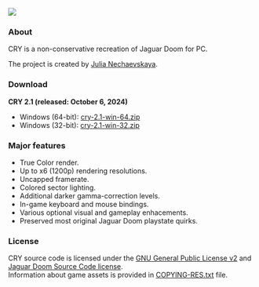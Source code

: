 ![](https://raw.githubusercontent.com/JNechaevsky/jnechaevsky.github.io/main/projects/cry/cry-logo-git.png)
### About
CRY is a non-conservative recreation of Jaguar Doom for PC.

The project is created by [Julia Nechaevskaya](mailto:julia.nechaevskaya@live.com).

### Download

**CRY 2.1 (released: October 6, 2024)**
* Windows (64-bit): [cry-2.1-win-64.zip](https://github.com/JNechaevsky/CRY/releases/download/2.1/cry-2.1-win-64.zip)
* Windows (32-bit): [cry-2.1-win-32.zip](https://github.com/JNechaevsky/CRY/releases/download/2.1/cry-2.1-win-32.zip)

### Major features

* True Color render.
* Up to x6 (1200p) rendering resolutions.
* Uncapped framerate.
* Colored sector lighting.
* Additional darker gamma-correction levels.
* In-game keyboard and mouse bindings.
* Various optional visual and gameplay enhacements.
* Preserved most original Jaguar Doom playstate quirks.

### License

CRY source code is licensed under the [GNU General Public License v2](https://github.com/JNechaevsky/yaguar-doom/blob/main/COPYING.txt) and [Jaguar Doom Source Code license](https://github.com/JNechaevsky/yaguar-doom/blob/main/COPYING-JAG.txt).
<br>Information about game assets is provided in [COPYING-RES.txt](https://github.com/JNechaevsky/yaguar-doom/blob/main/COPYING-RES.txt) file.

